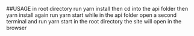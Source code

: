 ##USAGE
in root directory run yarn install
then cd into the api folder
then yarn install again
run yarn start while in the api folder
open a second terminal and run yarn start in the root directory
the site will open in the browser